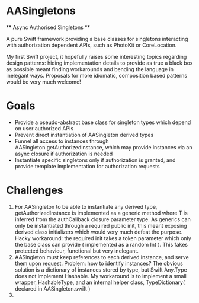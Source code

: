 # AASingletons
** Async Authorised Singletons **

A pure Swift framework providing a base classes for singletons interacting with authorization dependent APIs, such as PhotoKit or CoreLocation.

My first Swift project, it hopefully raises some interesting topics regarding design patterns: hiding implementation details to provide as true a black box as possible meant finding workarounds and bending the language in inelegant ways. Proposals for more idiomatic, composition based patterns would be very much welcome!

# Goals

* Provide a pseudo-abstract base class for singleton types which depend on user authorized APIs
* Prevent direct instantiation of AASingleton derived types
* Funnel all access to instances through AASingleton.getAuthorizedInstance, which may provide instances via an async closure if authorization is needed
* Instantiate specific singletons only if authorization is granted, and provide template implementation for authorization requests

# Challenges

1. For AASingleton to be able to instantiate any derived type, getAuthorizedInstance is implemented as a generic method where T is inferred from the authCallback closure parameter type. As generics can only be instantiated through a required public init, this meant exposing derived class initializers which would very much defeat the purpose. Hacky workaround: the required init takes a token parameter which only the base class can provide ( implemented as a random Int ). This fakes protected behaviour, functional but very inelegant.
2. AASingleton must keep references to each derived instance, and serve them upon request. Problem: how to identify instances? The obvious solution is a dictionary of instances stored by type, but Swift Any.Type does not implement Hashable. My workaround is to implement a small wrapper, HashableType, and an internal helper class, TypeDictionary( declared in AASingleton.swift )
3. 
